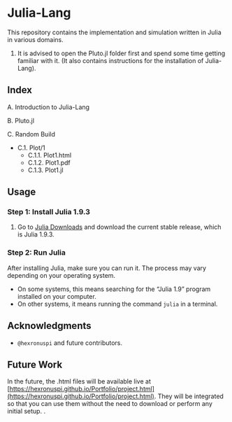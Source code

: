 # Julia-Lang

This repository contains the implementation and simulation written in Julia in various domains.

1. It is advised to open the Pluto.jl folder first and spend some time getting familiar with it. (It also contains instructions for the installation of Julia-Lang).

## Index

A. Introduction to Julia-Lang

B. Pluto.jl

C. Random Build
   - C.1. Plot/1
     - C.1.1. Plot1.html
     - C.1.2. Plot1.pdf
     - C.1.3. Plot1.jl

## Usage

### Step 1: Install Julia 1.9.3

1. Go to [Julia Downloads](https://julialang.org/downloads) and download the current stable release, which is Julia 1.9.3.

### Step 2: Run Julia

After installing Julia, make sure you can run it. The process may vary depending on your operating system.

- On some systems, this means searching for the “Julia 1.9” program installed on your computer.
- On other systems, it means running the command `julia` in a terminal.


## Acknowledgments

-  ` @hexronuspi ` and future contributors.

## Future Work

In the future, the .html files will be available live at [https://hexronuspi.github.io/Portfolio/project.html](https://hexronuspi.github.io/Portfolio/project.html). They will be integrated so that you can use them without the need to download or perform any initial setup.
.
